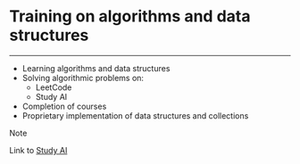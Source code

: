# Training on algorithms and data structures
---
- Learning algorithms and data structures
- Solving algorithmic problems on:
    * LeetCode
    * Study AI
- Completion of courses
- Proprietary implementation of data structures and collections

> [!NOTE]
> Link to [Study AI](https://study-ai.ru)
